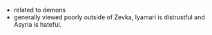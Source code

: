 - related to demons
- generally viewed poorly outside of Zevka, Iyamari is distrustful and Asyria is hateful.